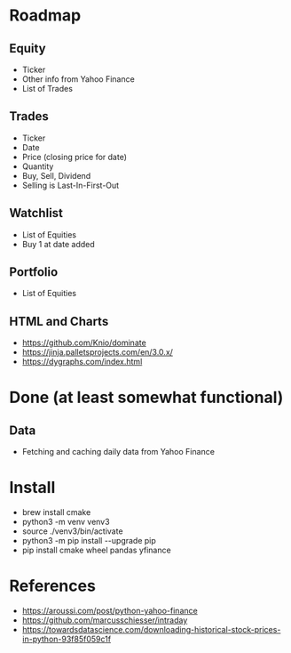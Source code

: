 # Roadmap

## Equity
* Ticker
* Other info from Yahoo Finance
* List of Trades

## Trades
* Ticker
* Date
* Price (closing price for date)
* Quantity
* Buy, Sell, Dividend
* Selling is Last-In-First-Out

## Watchlist
* List of Equities
 * Buy 1 at date added

## Portfolio
* List of Equities

## HTML and Charts
* https://github.com/Knio/dominate
* https://jinja.palletsprojects.com/en/3.0.x/
* https://dygraphs.com/index.html


# Done (at least somewhat functional)

## Data
* Fetching and caching daily data from Yahoo Finance


# Install
* brew install cmake
* python3 -m venv venv3
* source ./venv3/bin/activate
* python3 -m pip install --upgrade pip
* pip install cmake wheel pandas yfinance


# References
* https://aroussi.com/post/python-yahoo-finance
* https://github.com/marcusschiesser/intraday
* https://towardsdatascience.com/downloading-historical-stock-prices-in-python-93f85f059c1f

